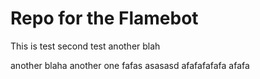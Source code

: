 # Repo for the Flamebot
This is test
second test
another blah

another blaha
another one
fafas
asasasd
afafafafafa
afafa
